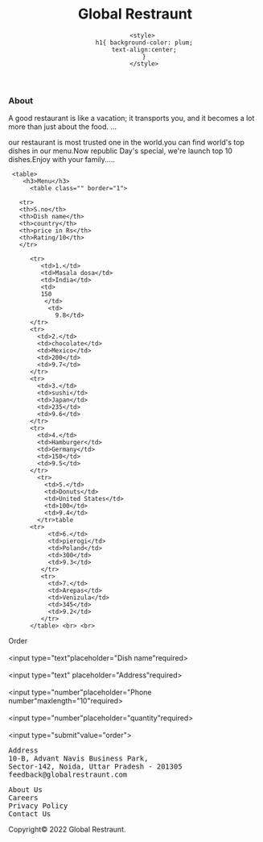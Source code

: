 
<!Doctype html>
<html>
<header>
   <head>
       <title>Global Restraunt</title>
  
  <h1>Global Restraunt</h1>
  
        <style>
         h1{ background-color: plum;
          text-align:center; 
         }
         </style>
</header>
</head>
<body>
   <h3>About</h3>
     <p>A good restaurant is like a vacation; it transports you, and it becomes a lot more than just about the food. ...</p>
     <p>our restaurant is most trusted one in the world.you can find world's top dishes in our menu.Now republic Day's special, we're launch top 10 dishes.Enjoy with your family.....</p>
     
     <table>
        <h3>Menu</h3>
          <table class="" border="1">
       
       <tr>
       <th>S.no</th>
       <th>Dish name</th>
       <th>country</th>
       <th>price in Rs</th>
       <th>Rating/10</th>
       </tr>
       
          <tr>
             <td>1.</td>
             <td>Masala dosa</td>
             <td>India</td>
             <td>
             150
              </td>
               <td>
                 9.8</td>
          </tr>
          <tr>
            <td>2.</td>
            <td>chocolate</td>
            <td>Mexico</td>
            <td>200</td>
            <td>9.7</td>
          </tr>
          <tr>
            <td>3.</td>
            <td>sushi</td>
            <td>Japan</td>
            <td>235</td>
            <td>9.6</td>
          </tr>
          <tr>
            <td>4.</td>
            <td>Hamburger</td>
            <td>Germany</td>
            <td>150</td>
            <td>9.5</td>
          </tr>
            <tr>
              <td>5.</td>
              <td>Donuts</td>
              <td>United States</td>
              <td>100</td>
              <td>9.4</td>
            </tr>table
          <tr>
               <td>6.</td>
               <td>pierogi</td>
               <td>Poland</td>
               <td>300</td>
               <td>9.3</td>
             </tr>
             <tr>
               <td>7.</td>
               <td>Arepas</td>
               <td>Venizula</td>
               <td>345</td>
               <td>9.2</td>
             </tr>
          </table> <br> <br>
   
  <label for="Order">Order</label> <br> <br>
  <input type="text"placeholder="Dish name"required> <br> <br />
  <input type="text" placeholder="Address"required><br> <br />
  <input type="number"placeholder="Phone number"maxlength="10"required> <br> <br>
<input type="number"placeholder="quantity"required><br>  <br>
  <input type="submit"value="order">
  
  <pre>
Address
10-B, Advant Navis Business Park,
Sector-142, Noida, Uttar Pradesh - 201305
feedback@globalrestraunt.com</pre>

<pre>
About Us
Careers
Privacy Policy
Contact Us</pre>

  
 <p>Copyright&copy; 2022 Global Restraunt.</p>
 </body>
 </footer>
 </html>
